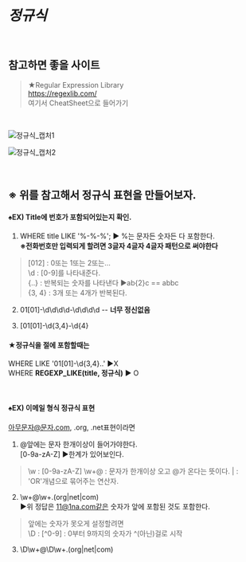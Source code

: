 # _정규식_

&nbsp;
## 참고하면 좋을 사이트
> ★Regular Expression Library  
https://regexlib.com/  
여기서 CheatSheet으로 들어가기

&nbsp;

![정규식_캡처1](https://user-images.githubusercontent.com/43837994/154871347-86f9aa12-c4f2-436f-b5c1-1211d4094a11.PNG)



![정규식_캡처2](https://user-images.githubusercontent.com/43837994/154871373-b99e42e2-7ca9-4a0b-bfa1-d77edcc4ce1d.PNG)

&nbsp;

## ※ 위를 참고해서 정규식 표현을 만들어보자.

#### ♠EX)  Title에 번호가 포함되어있는지 확인.

1) WHERE title LIKE '%-%-%'; ▶ %는 문자든 숫자든 다 포함한다.  
**※전화번호만 입력되게 할려면 3글자 4글자 4글자 패턴으로 써야한다**

> [012] : 0또는 1또는 2또는...   
\d : [0-9]를 나타내준다.  
{..} : 반복되는 숫자를 나타낸다 ▶ab{2}c == abbc  
{3, 4} : 3개 또는 4개가 반복된다. 

2) 01[01]-\d\d\d\d-\d\d\d\d -- **너무 정신없음**

3) [01[01]-\d{3,4}-\d{4}

#### ★정규식을 절에 포함할때는 
WHERE LIKE '01[01]-\d{3,4}..' ▶X  
WHERE **REGEXP_LIKE(title, 정규식)** ▶ O


&nbsp;

#### ♠EX)  이메일 형식 정규식 표현
아무문자@문자.com, .org, .net표현이라면  

1) @앞에는 문자 한개이상이 들어가야한다.  
[0-9a-zA-Z] ▶한계가 있어보인다. 
> \w : [0-9a-zA-Z]
\w+@ : 문자가 한개이상 오고 @가 온다는 뜻이다.
| : 'OR'개념으로 묶어주는 연산자.

2) \w+@\w+.(org|net|com)  
▶위 정답은 11@1na.com같은 숫자가 앞에 포함된 것도  포함한다.  

> 앞에는 숫자가 못오게 설정할려면  
\D : [^0-9] : 0부터 9까지의 숫자가 ^(아닌)걸로 시작

3) \D\w+@\D\w+.(org|net|com)
